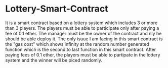 # Lottery-Smart-Contract
It is a smart contract based on a lottery system which includes 3 or more than 3 players.
The players must be able to participate only after paying a fee of 0.1 ether.
The manager must be the owner of the contract and nly he should be able deploy it.
The only isuue I am facing in this smart contract is the "gas cost" which shows infinity at the random number generated function which is the second to last function in this smart contract.
After paying fees of 0.1 ether, the players must be able to partipate in the lottery system and the winner will be piced randomly.
